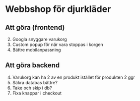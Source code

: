 # Webbshop för djurkläder

## Att göra (frontend)
2. Googla snyggare varukorg
5. Custom popup för när vara stoppas i korgen
3. Bättre mobilanpassning

## Att göra backend
4. Varukorg kan ha 2 av en produkt istället för produkten 2 ggr
3. Säkra databas bättre?
5. Take och skip i db?
5. Fixa knappar i checkout